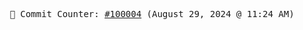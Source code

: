 <p align="center">
    <samp>
        📮 Commit Counter: <a href="https://github.com/Javascript-void0/Javascript-void0/commits/main">#100004</a> (August 29, 2024 @ 11:24 AM)
    </samp>
</p>